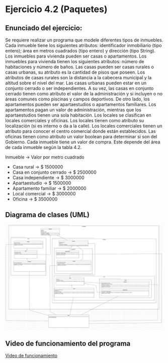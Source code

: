 # Ejercicio 4.2 (Paquetes)

## Enunciado del ejercicio:
Se requiere realizar un programa que modele diferentes tipos de inmuebles.
Cada inmueble tiene los siguientes atributos: identificador inmobiliario (tipo
entero); área en metros cuadrados (tipo entero) y dirección (tipo String).
Los inmuebles para vivienda pueden ser casas o apartamentos. Los inmuebles para vivienda tienen los siguientes atributos: número de habitaciones y número de baños. Las casas pueden ser casas rurales o casas urbanas,
su atributo es la cantidad de pisos que poseen. Los atributos de casas rurales
son la distancia a la cabecera municipal y la altitud sobre el nivel del mar.
Las casas urbanas pueden estar en un conjunto cerrado o ser independientes. A su vez, las casas en conjunto cerrado tienen como atributo el valor de
la administración y si incluyen o no áreas comunes como piscinas y campos deportivos. De otro lado, los apartamentos pueden ser apartaestudios
o apartamentos familiares. Los apartamentos pagan un valor de administración, mientras que los apartaestudios tienen una sola habitación.
Los locales se clasifican en locales comerciales y oficinas. Los locales
tienen como atributo su localización (si es interno o da a la calle). Los locales comerciales tienen un atributo para conocer el centro comercial donde
están establecidos. Las oficinas tienen como atributo un valor boolean para
determinar si son del Gobierno. Cada inmueble tiene un valor de compra.
Este depende del área de cada inmueble según la tabla 4.2.

Inmueble -> Valor por metro cuadrado

* Casa rural -> $ 1500000
* Casa en conjunto cerrado -> $ 2500000
* Casa independiente -> $ 3000000
* Apartaestudio -> $ 1500000
* Apartamento familiar -> $ 2000000
* Local comercial -> $ 3000000
* Oficina -> $ 3500000

## Diagrama de clases (UML)
![Diagrama de clases UML](./DiagramaClases.png)

## Video de funcionamiento del programa
[Video de funcionamiento](./Funcionamiento.webm)
